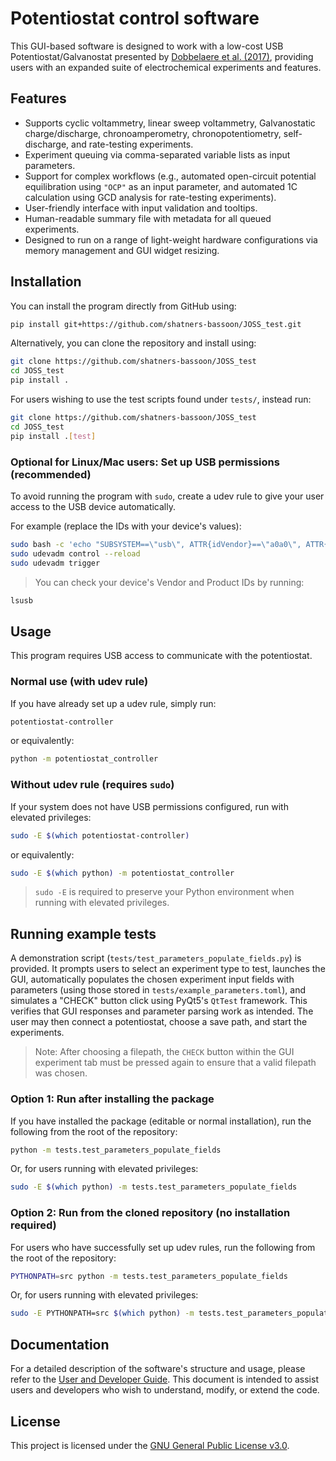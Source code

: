 # Potentiostat control software

This GUI-based software is designed to work with a low-cost USB Potentiostat/Galvanostat presented by [Dobbelaere et al. (2017)](https://doi.org/10.1016/j.ohx.2017.08.001), providing users with an expanded suite of electrochemical experiments and features.


## Features

- Supports cyclic voltammetry, linear sweep voltammetry, Galvanostatic charge/discharge, chronoamperometry, chronopotentiometry, self-discharge, and rate-testing experiments.
- Experiment queuing via comma-separated variable lists as input parameters.
- Support for complex workflows (e.g., automated open-circuit potential equilibration using `"OCP"` as an input parameter, and automated 1C calculation using GCD analysis for rate-testing experiments).
- User-friendly interface with input validation and tooltips.
- Human-readable summary file with metadata for all queued experiments.
- Designed to run on a range of light-weight hardware configurations via memory management and GUI widget resizing.


## Installation

You can install the program directly from GitHub using:

```bash
pip install git+https://github.com/shatners-bassoon/JOSS_test.git
```

Alternatively, you can clone the repository and install using:
```bash
git clone https://github.com/shatners-bassoon/JOSS_test
cd JOSS_test
pip install .
```

For users wishing to use the test scripts found under `tests/`, instead run:
```bash
git clone https://github.com/shatners-bassoon/JOSS_test
cd JOSS_test
pip install .[test]
```

### Optional for Linux/Mac users: Set up USB permissions (recommended)

To avoid running the program with `sudo`, create a udev rule to give your user access to the USB device automatically.

For example (replace the IDs with your device's values):
```bash
sudo bash -c 'echo "SUBSYSTEM==\"usb\", ATTR{idVendor}==\"a0a0\", ATTR{idProduct}==\"0002\", MODE=\"0666\"" > /etc/udev/rules.d/99-usb-potentiostat.rules'
sudo udevadm control --reload
sudo udevadm trigger
```
> You can check your device's Vendor and Product IDs by running:
```bash
lsusb
```


## Usage

This program requires USB access to communicate with the potentiostat.

### Normal use (with udev rule)

If you have already set up a udev rule, simply run:
```bash
potentiostat-controller
```
or equivalently:
```bash
python -m potentiostat_controller
```

### Without udev rule (requires `sudo`)

If your system does not have USB permissions configured, run with elevated privileges:
```bash
sudo -E $(which potentiostat-controller)
```
or equivalently:
```bash
sudo -E $(which python) -m potentiostat_controller
```
> `sudo -E` is required to preserve your Python environment when running with elevated privileges.


## Running example tests

A demonstration script (`tests/test_parameters_populate_fields.py`) is provided. It prompts users to select an experiment type to test, launches the GUI, automatically populates the chosen experiment input fields with parameters (using those stored in `tests/example_parameters.toml`), and simulates a "CHECK" button click using PyQt5's `QtTest` framework. This verifies that GUI responses and parameter parsing work as intended. The user may then connect a potentiostat, choose a save path, and start the experiments.
> Note: After choosing a filepath, the `CHECK` button within the GUI experiment tab must be pressed again to ensure that a valid filepath was chosen.

### Option 1: Run after installing the package

If you have installed the package (editable or normal installation), run the following from the root of the repository:
```bash
python -m tests.test_parameters_populate_fields
```
Or, for users running with elevated privileges:
```bash
sudo -E $(which python) -m tests.test_parameters_populate_fields
```

### Option 2: Run from the cloned repository (no installation required)

For users who have successfully set up udev rules, run the following from the root of the repository:
```bash
PYTHONPATH=src python -m tests.test_parameters_populate_fields
```
Or, for users running with elevated privileges:
```bash
sudo -E PYTHONPATH=src $(which python) -m tests.test_parameters_populate_fields
```


## Documentation

For a detailed description of the software's structure and usage, please refer to the [User and Developer Guide](User_and_Developer_Guide.pdf). This document is intended to assist users and developers who wish to understand, modify, or extend the code.

## License

This project is licensed under the [GNU General Public License v3.0](LICENSE).
